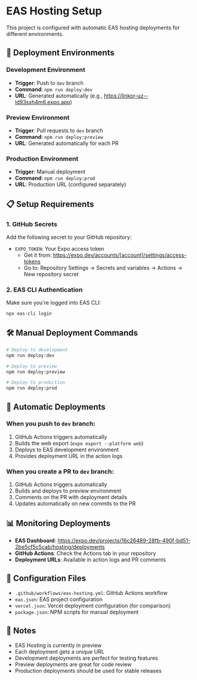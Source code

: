 # EAS Hosting Setup

This project is configured with automatic EAS hosting deployments for different environments.

## 🚀 Deployment Environments

### Development Environment

- **Trigger**: Push to `dev` branch
- **Command**: `npm run deploy:dev`
- **URL**: Generated automatically (e.g., https://linkor-uz--ld93sxh4m6.expo.app)

### Preview Environment

- **Trigger**: Pull requests to `dev` branch
- **Command**: `npm run deploy:preview`
- **URL**: Generated automatically for each PR

### Production Environment

- **Trigger**: Manual deployment
- **Command**: `npm run deploy:prod`
- **URL**: Production URL (configured separately)

## 📋 Setup Requirements

### 1. GitHub Secrets

Add the following secret to your GitHub repository:

- `EXPO_TOKEN`: Your Expo access token
  - Get it from: https://expo.dev/accounts/[account]/settings/access-tokens
  - Go to: Repository Settings → Secrets and variables → Actions → New repository secret

### 2. EAS CLI Authentication

Make sure you're logged into EAS CLI:

```bash
npx eas-cli login
```

## 🛠️ Manual Deployment Commands

```bash
# Deploy to development
npm run deploy:dev

# Deploy to preview
npm run deploy:preview

# Deploy to production
npm run deploy:prod
```

## 🔄 Automatic Deployments

### When you push to `dev` branch:

1. GitHub Actions triggers automatically
2. Builds the web export (`expo export --platform web`)
3. Deploys to EAS development environment
4. Provides deployment URL in the action logs

### When you create a PR to `dev` branch:

1. GitHub Actions triggers automatically
2. Builds and deploys to preview environment
3. Comments on the PR with deployment details
4. Updates automatically on new commits to the PR

## 📊 Monitoring Deployments

- **EAS Dashboard**: https://expo.dev/projects/16c26489-28fb-490f-bd51-2be5cf5c5cab/hosting/deployments
- **GitHub Actions**: Check the Actions tab in your repository
- **Deployment URLs**: Available in action logs and PR comments

## 🔧 Configuration Files

- `.github/workflows/eas-hosting.yml`: GitHub Actions workflow
- `eas.json`: EAS project configuration
- `vercel.json`: Vercel deployment configuration (for comparison)
- `package.json`: NPM scripts for manual deployment

## 📝 Notes

- EAS Hosting is currently in preview
- Each deployment gets a unique URL
- Development deployments are perfect for testing features
- Preview deployments are great for code review
- Production deployments should be used for stable releases

